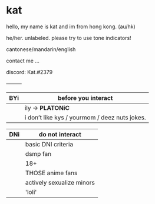 # kat 


hello, my name is kat and im from hong kong. (au/hk)


he/her. unlabeled. please try to use tone indicators! 


cantonese/mandarin/english 


contact me ... 

discord: Kat.#2379



———



| BYi | before you interact |
| --- | ------------------- |
|     | ily → **PLATONiC** |
|     | i don’t like kys / yourmom / deez nuts jokes. |


| DNi | do not interact |
| --- | ------------------ |
|     | basic DNI criteria |
|     | dsmp fan |
|     | 18+ |
|     | THOSE anime fans |
|     | actively sexualize minors |
|     | 'loli'
